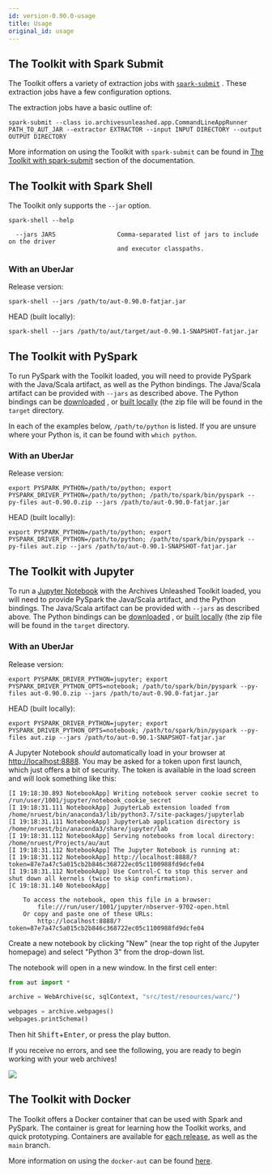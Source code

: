 ```yaml
---
id: version-0.90.0-usage
title: Usage
original_id: usage
---
```


## The Toolkit with Spark Submit

The Toolkit offers a variety of extraction jobs with
[`spark-submit`](https://spark.apache.org/docs/latest/submitting-applications.html)
. These extraction jobs have a few configuration options.

The extraction jobs have a basic outline of:

```shell
spark-submit --class io.archivesunleashed.app.CommandLineAppRunner PATH_TO_AUT_JAR --extractor EXTRACTOR --input INPUT DIRECTORY --output OUTPUT DIRECTORY
```

More information on using the Toolkit with `spark-submit` can be found in
[The Toolkit with spark-submit](aut-spark-submit-app.md) section of the documentation.

## The Toolkit with Spark Shell

The Toolkit only supports the `--jar` option.

```shell
spark-shell --help

  --jars JARS                 Comma-separated list of jars to include on the driver
                              and executor classpaths.
```

### With an UberJar

Release version:

```shell
spark-shell --jars /path/to/aut-0.90.0-fatjar.jar
```

HEAD (built locally):

```shell
spark-shell --jars /path/to/aut/target/aut-0.90.1-SNAPSHOT-fatjar.jar
```

## The Toolkit with PySpark

To run PySpark with the Toolkit loaded, you will need to
provide PySpark with the Java/Scala artifact, as well as the Python bindings.
The Java/Scala artifact can be provided with `--jars` as
described above. The Python bindings can be
[downloaded](https://github.com/archivesunleashed/aut/releases/download/aut-0.90.0/aut-0.90.0.zip)
, or [built locally](#building-locally) (the zip file will be found in
the `target` directory.

In each of the examples below, `/path/to/python` is listed. If you are unsure
where your Python is, it can be found with `which python`.

### With an UberJar

Release version:

```shell
export PYSPARK_PYTHON=/path/to/python; export PYSPARK_DRIVER_PYTHON=/path/to/python; /path/to/spark/bin/pyspark --py-files aut-0.90.0.zip --jars /path/to/aut-0.90.0-fatjar.jar
```

HEAD (built locally):

```shell
export PYSPARK_PYTHON=/path/to/python; export PYSPARK_DRIVER_PYTHON=/path/to/python; /path/to/spark/bin/pyspark --py-files aut.zip --jars /path/to/aut-0.90.1-SNAPSHOT-fatjar.jar
```

## The Toolkit with Jupyter

To run a [Jupyter Notebook](https://jupyter.org/install) with the Archives
Unleashed Toolkit loaded, you will need to provide PySpark the Java/Scala
artifact, and the Python bindings. The Java/Scala artifact can be provided
with `--jars` as described above. The Python bindings can be
[downloaded](https://github.com/archivesunleashed/aut/releases/download/aut-0.90.0/aut-0.90.0.zip)
, or [built locally](#Introduction) (the zip file will be found in
the `target` directory.

### With an UberJar

Release version:

```shell
export PYSPARK_DRIVER_PYTHON=jupyter; export PYSPARK_DRIVER_PYTHON_OPTS=notebook; /path/to/spark/bin/pyspark --py-files aut-0.90.0.zip --jars /path/to/aut-0.90.0-fatjar.jar
```

HEAD (built locally):

```shell
export PYSPARK_DRIVER_PYTHON=jupyter; export PYSPARK_DRIVER_PYTHON_OPTS=notebook; /path/to/spark/bin/pyspark --py-files aut.zip --jars /path/to/aut-0.90.1-SNAPSHOT-fatjar.jar
```

A Jupyter Notebook _should_ automatically load in your browser at
<http://localhost:8888>. You may be asked for a token upon first launch, which
just offers a bit of security. The token is available in the load screen and
will look something like this:

```shell
[I 19:18:30.893 NotebookApp] Writing notebook server cookie secret to /run/user/1001/jupyter/notebook_cookie_secret
[I 19:18:31.111 NotebookApp] JupyterLab extension loaded from /home/nruest/bin/anaconda3/lib/python3.7/site-packages/jupyterlab
[I 19:18:31.111 NotebookApp] JupyterLab application directory is /home/nruest/bin/anaconda3/share/jupyter/lab
[I 19:18:31.112 NotebookApp] Serving notebooks from local directory: /home/nruest/Projects/au/aut
[I 19:18:31.112 NotebookApp] The Jupyter Notebook is running at:
[I 19:18:31.112 NotebookApp] http://localhost:8888/?token=87e7a47c5a015cb2b846c368722ec05c1100988fd9dcfe04
[I 19:18:31.112 NotebookApp] Use Control-C to stop this server and shut down all kernels (twice to skip confirmation).
[C 19:18:31.140 NotebookApp]

    To access the notebook, open this file in a browser:
        file:///run/user/1001/jupyter/nbserver-9702-open.html
    Or copy and paste one of these URLs:
        http://localhost:8888/?token=87e7a47c5a015cb2b846c368722ec05c1100988fd9dcfe04
```

Create a new notebook by clicking "New" (near the top right of the Jupyter
homepage) and select "Python 3" from the drop-down list.

The notebook will open in a new window. In the first cell enter:

```python
from aut import *

archive = WebArchive(sc, sqlContext, "src/test/resources/warc/")

webpages = archive.webpages()
webpages.printSchema()
```

Then hit <kbd>Shift</kbd>+<kbd>Enter</kbd>, or press the play button.

If you receive no errors, and see the following, you are ready to begin working
with your web archives!

![](https://user-images.githubusercontent.com/218561/63203995-42684080-c061-11e9-9361-f5e6177705ff.png)

## The Toolkit with Docker

The Toolkit offers a Docker container that can be used with Spark and PySpark.
The container is great for learning how the Toolkit works, and quick prototyping.
Containers are available for [each
release](https://github.com/archivesunleashed/docker-aut/branches), as well as
the `main` branch.

More information on using the `docker-aut` can be found
[here](https://github.com/archivesunleashed/docker-aut).

